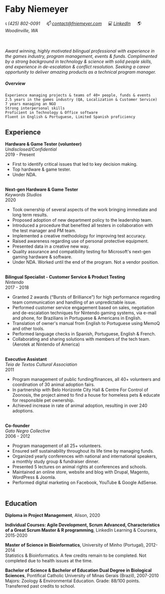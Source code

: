 # Faby Niemeyer

###### :telephone_receiver: (425) 802-0091 &nbsp; &nbsp; :mailbox: <contact@fniemeyer.com> &nbsp; &nbsp; :computer: [LinkedIn](https://www.linkedin.com/in/fabyf/) &nbsp; &nbsp; :earth_americas: Woodinville, WA </br></br>

*Award winning, highly motivated bilingual professional with experience in the games industry, program management, events & funds. Complimented by a strong background in technology & science with solid people skills, and experience in de-escalation & conflict resolution. Seeking a career opportunity to deliver amazing products as a technical program manager.* </br>

##### Overview
```
Experience managing projects & teams of 40+ people, funds & events
2.5 years in the games industry (QA, Localization & Customer Service)
7 years managing an NGO
Strong interpersonal skills
Proficient in Technology & Office software
Fluent in English & Portuguese, Limited Spanish proficiency
```

## Experience
**Hardware & Game Tester (volunteer)**    
*Undisclosed/Confidential*  
2019 - Present  
- First to identify critical issues that led to key decision making. 
- Top hardware & game tester. 
- Under NDA.</br></br>


**Next-gen Hardware & Game Tester**    
*Keywords Studios*  
2020  
- Took ownership of several aspects of the work bringing immediate and long term results.
- Proposed adoption of new department policy to the leadership team. 
- Introduced a procedure that benefited all testers in collaboration with the test manager and PM team. 
- Implemented a creative methodology for improving test accuracy. 
- Raised awareness regarding use of personal protective equipment. 
- Presented data in a creative new way. 
- Quality assurance and compatibility testing for Microsoft's next-gen gaming hardware & software. 
- Under NDA. Worked until the end of the program. Not a vendor position.</br></br>

**Bilingual Specialist - Customer Service & Product Testing**  
*Nintendo*  
2017 - 2018  
- Granted 2 awards (“Bursts of Brilliance”) for high performance regarding team communication and handling of an unpredictable issue.
- Performed customer service engagement based on sales, negotiation and de-escalation techniques for Nintendo gaming systems, via e-mail and phone, for Brazilians in Portuguese & Americans in English. 
- Translation of owner's manual from English to Portuguese using MemoQ and other tools. 
- Performed language checks in Spanish, Portuguese, English & French.
- Collaborating and sharing solutions with members of the tech team.  
(Aerotek at Nintendo of America)</br></br>

**Executive Assistant**  
*Teia de Textos Cultural Association*  
2011  
- Program management of public funding/finances, all 40+ volunteers and coordination of 30 animal adoption fairs.
- In partnership with Belo Horizonte City Hall & Centre For Control of Zoonosis, the project aimed to find a house for homeless pets & educate for responsible pet ownership.
- Achieved increase in rate of animal adoption, resulting in over 240 adoptions.</br></br>

**Co-founder**  
*Gato Negro Collective*  
2006 - 2012  
- Program management of all 25+ volunteers.
- Ensured self sustainability throughout its life time by managing funds.
- Organized yearly conferences with national and international speakers, a monthly study group & fundraiser dinner.
- Presented 5 lectures on animal rights at conferences and schools.
- Maintained an online store, website and blog with Drupal, Magento, WordPress & Joomla.
- Performed digital marketing on Facebook, YouTube & Google AdSense.</br></br>

## Education  
**Diploma in Project Management**, Alison, 2020  

**Individual Courses: Agile Development, Scrum Advanced, Characteristics of a Great Scrum Master & R programming**, LinkedIn Learning & Coursera, 2015-2020  

**Master of Science in Bioinformatics**, University of Minho (Portugal), 2012-2014  
Statistics & Bioinformatics. A few credits remain to be completed. Not completed due to health issues at the time.  

**Bachelor of Science & Bachelor of Education Dual Degree in Biological Sciences**, Pontifical Catholic University of Minas Gerais (Brazil), 2007-2010  
Majors: Zoology & Environmental Education. Grade: 88/100 points. Transferred past credits to school.
